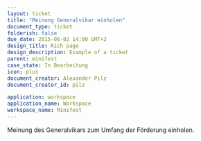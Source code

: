 ```yaml
---
layout: ticket
title: "Meinung Generalvikar einholen"
document_type: ticket
folderish: false
due_date: 2015-06-02 14:00 GMT+2
design_title: Rich page
design_description: Example of a ticket
parent: minifest
case_state: In Bearbeitung
icon: plus
document_creator: Alexander Pilz
document_creator_id: pilz

application: workspace
application_name: Workspace
workspace_name: Minifest
---
```


Meinung des Generalvikars zum Umfang der Förderung einholen.

